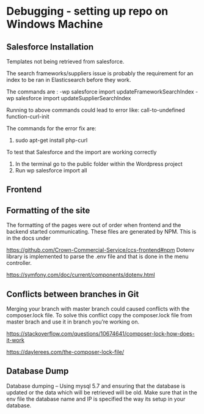 # Debugging - setting up repo on Windows Machine

## Salesforce Installation
Templates not being retrieved from salesforce. 

The search frameworks/suppliers issue is probably the requirement for an index to be ran in Elasticsearch before they work.

The commands are :
-wp salesforce import updateFrameworkSearchIndex
-wp salesforce import updateSupplierSearchIndex

Running to above commands could lead to error like: call-to-undefined function-curl-init

The commands for the error fix are: 
1. sudo apt-get install php-curl 

To test that Salesforce and the import are working correctly

1.	In the terminal go to the public folder within the Wordpress project
2.	Run wp salesforce import all


## Frontend 
## Formatting of the site

The formatting of the pages were out of order when frontend and the backend started communicating. These files are generated by NPM. This is in the docs under

https://github.com/Crown-Commercial-Service/ccs-frontend#npm
Dotenv library is implemented to parse the .env file and that is done in the menu controller.

https://symfony.com/doc/current/components/dotenv.html

## Conflicts between branches in Git

Merging your branch with master branch could caused conflicts with the composer.lock file. To solve this conflict copy the composer.lock file from master brach and use it in branch you’re working on. 

https://stackoverflow.com/questions/10674641/composer-lock-how-does-it-work

https://daylerees.com/the-composer-lock-file/



## Database Dump

Database dumping – Using mysql 5.7 and ensuring that the database is updated or the data which will be retrieved will be old. Make sure that in the env file the database name and IP is specified the way its setup in your database. 

